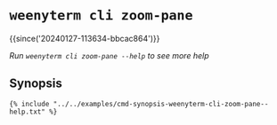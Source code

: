 # `weenyterm cli zoom-pane`

{{since('20240127-113634-bbcac864')}}

*Run `weenyterm cli zoom-pane --help` to see more help*

## Synopsis

```console
{% include "../../examples/cmd-synopsis-weenyterm-cli-zoom-pane--help.txt" %}
```
